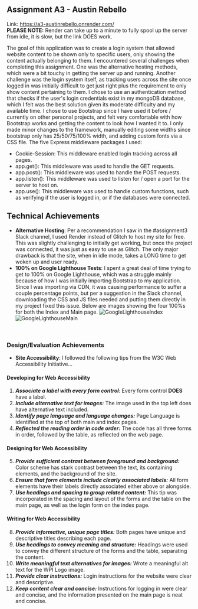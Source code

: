 ## Assignment A3 - Austin Rebello

Link: https://a3-austinrebello.onrender.com/
<br>**PLEASE NOTE:** Render can take up to a minute to fully spool up the server from idle, it is slow, but the link DOES work.

The goal of this application was to create a login system that allowed website content to be shown only to specific users, only showing the content actually belonging to them.
I encountered several challenges when completing this assignment. One was the alternative hosting methods, which were a bit touchy in getting the server up and running.
Another challenge was the login system itself, as tracking users across the site once logged in was initially difficult to get just right plus the requirement to only show content pertaining to them.
I chose to use an authentication method that checks if the user's login credentials exist in my mongoDB database, which I felt was the best solution given its moderate difficulty and my available time.
I chose to use Bootstrap since I have used it before / currently on other personal projects, and felt very comfortable with how Bootstrap works and getting the content to look how I wanted it to.
I only made minor changes to the framework, manually editing some widths since bootstrap only has 25/50/75/100% width, and adding custom fonts via a CSS file.
The five Express middleware packages I used:
  - Cookie-Session: This middleware enabled login tracking across all pages.
  - app.get(): This middleware was used to handle the GET requests.
  - app.post(): This middleware was used to handle the POST requests.
  - app.listen(): This middleware was used to listen for / open a port for the server to host on.
  - app.use(): This middleware was used to handle custom functions, such as verifying if the user is logged in, or if the databases were connected.

## Technical Achievements
- **Alternative Hosting**: Per a recommendation I saw in the #assignment3 Slack channel, I used Render instead of Glitch to host my site for free. This was slightly challenging to initially get working, but once the project was connected, it was just as easy to use as Glitch. The only major drawback is that the site, when in idle mode, takes a LONG time to get woken up and user ready.
- **100% on Google Lighthouse Tests**: I spent a great deal of time trying to get to 100% on Google Lighthouse, which was a struggle mainly because of how I was initially importing Bootstrap to my application. Since I was importing via CDN, it was causing performance to suffer a couple percentage points, but per a suggestion in the Slack channel, downloading the CSS and JS files needed and putting them directly in my project fixed this issue. Below are images showing the four 100%s for both the Index and Main page.
![GoogleLighthouseIndex](https://github.com/AustinRebello/a3-AustinRebello/assets/55983501/a891b3a9-5ab3-4f88-8d51-1d69e97e5942)
![GoogleLighthouseMain](https://github.com/AustinRebello/a3-AustinRebello/assets/55983501/df758c51-dec4-41e9-96ac-5ef3ae8fac9e)

<br>

### Design/Evaluation Achievements
- **Site Accessibility**: I followed the following tips from the W3C Web Accessibility Initiative...
#### Developing for Web Accessibility
1. ***Associate a label with every form control***: Every form control **DOES** have a label.
2. ***Include alternative text for images:*** The image used in the top left does have alternative text included.
3. ***Identify page language and language changes:*** Page Language is identified at the top of both main and index pages.
4. ***Reflected the reading order in code order:*** The code has all three forms in order, followed by the table, as reflected on the web page.

#### Designing for Web Accessibility
5. ***Provide sufficient contrast between foreground and background:*** Color scheme has stark contrast between the text, its containing elements, and the background of the site.
6. ***Ensure that form elements include clearly associated labels:*** All form elements have their labels directly associated either above or alongside.
7. ***Use headings and spacing to group related content:*** This tip was incorporated in the spacing and layout of the forms and the table on the main page, as well as the login form on the index page.

#### Writing for Web Accessibility
8. ***Provide informative, unique page titles:*** Both pages have unique and descriptive titles describing each page.
9. ***Use headings to convey meaning and structure:*** Headings were used to convey the different structure of the forms and the table, separating the content.
10. ***Write meaningful text alternatives for images:*** Wrote a meaningful alt text for the WPI Logo image.
11. ***Provide clear instructions:*** Login instructions for the website were clear and descriptive.
12. ***Keep content clear and concise:*** Instructions for logging in were clear and concise, and the information presented on the main page is neat and concise.
